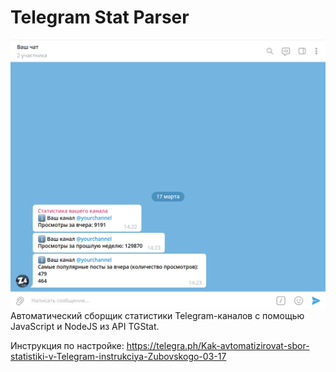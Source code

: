 # Telegram Stat Parser
![demo](https://github.com/EVKPR/Telegram-Stat-Parser/blob/main/demo.png)
Автоматический сборщик статистики Telegram-каналов с помощью JavaScript и NodeJS из API TGStat.

Инструкция по настройке: https://telegra.ph/Kak-avtomatizirovat-sbor-statistiki-v-Telegram-instrukciya-Zubovskogo-03-17
